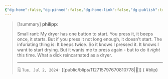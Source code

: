 ```yaml
---
{"dg-home":false,"dg-pinned":false,"dg-home-link":false,"dg-publish":true,"type":"blip","disabled rules":["yaml-title","yaml-title-alias","file-name-heading"],"title":"philipp on mastodon @ 2024-07-02","created-date":"2024-07-02T07:49:40","id":112715797670810780,"updated-date":"2025-05-02T08:50:44","dg-path":"blips/112715797670810778.md","permalink":"/blips/112715797670810778/","dgPassFrontmatter":true,"created":"2024-07-02T07:49:40","updated":"2025-05-02T08:50:44"}
---
```


> [!summary] **philipp**:
>
> Small rant: My dryer has one button to start. You press it, it beeps once, it starts.
> But if you press it not long enough, it doesn't start.
> The infuriating thing is: It beeps twice. So it knows I pressed it. It knows I want to start drying. But it wants me to press again - but to do it _right_ this time.
> What a dick reincarnated as a dryer.
> - - -
>
> 🗓️ `Tue, Jul 2, 2024` · [[public/blips/112715797670810778\|🔗]]
{ #blip}

